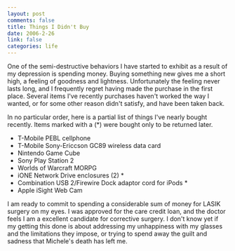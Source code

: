 ```yaml
--- 
layout: post
comments: false
title: Things I Didn't Buy
date: 2006-2-26
link: false
categories: life
---
```

One of the semi-destructive behaviors I have started to exhibit as a result of my depression is spending money. Buying something new gives me a short high, a feeling of goodness and lightness. Unfortunately the feeling never lasts long, and I frequently regret having made the purchase in the first place. Several items I've recently purchases haven't worked the way I wanted, or for some other reason didn't satisfy, and have been taken back.

In no particular order, here is a partial list of things I've nearly bought recently. Items marked with a (*) were bought only to be returned later.
<ul>
<li class="il">T-Mobile PEBL cellphone</li>
<li class="il">T-Mobile Sony-Ericcson GC89 wireless data card</li>
<li class="il">Nintendo Game Cube</li>
<li class="il">Sony Play Station 2</li>
<li class="il">Worlds of Warcraft MORPG</li>
<li class="il">iONE Network Drive enclosures (2) *</li>
<li class="il">Combination USB 2/Firewire Dock adaptor cord for iPods *</li>
<li class="il">Apple iSight Web Cam</li>
</ul>
I am ready to commit to spending a considerable sum of money for LASIK surgery on my eyes. I was approved for the care credit loan, and the doctor feels I am a excellent candidate for corrective surgery. I don't know yet if my getting this done is about addressing my unhappiness with my glasses and the limitations they impose, or trying to spend away the guilt and sadness that Michele's death has left me.
